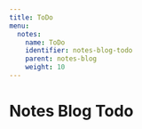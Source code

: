 ```yaml
---
title: ToDo
menu:
  notes:
    name: ToDo
    identifier: notes-blog-todo
    parent: notes-blog
    weight: 10
---
```


# Notes Blog Todo